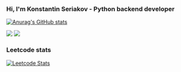 ### Hi, I'm Konstantin Seriakov - Python backend developer


[![Anurag's GitHub stats](https://github-readme-stats.vercel.app/api?username=kseriakov&show_icons=true)](https://github.com/kseriakov/github-readme-stats)


![](https://github.com/kseriakov/github-stats/blob/master/generated/overview.svg)
![](https://github.com/kseriakov/github-stats/blob/master/generated/languages.svg)

### Leetcode stats

[![Leetcode Stats](https://leetcard.jacoblin.cool/kseriakov)](https://leetcode.com/kseriakov)
